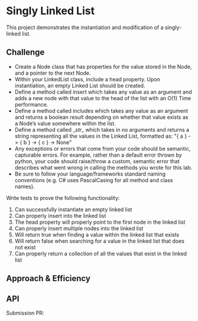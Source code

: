 # Singly Linked List
This project demonstrates the instantiation and modification of a singly-linked list.

## Challenge
* Create a Node class that has properties for the value stored in the Node, and a pointer to the next Node.
* Within your LinkedList class, include a head property. Upon instantiation, an empty Linked List should be created.
* Define a method called insert which takes any value as an argument and adds a new node with that value to the head of the list with an O(1) Time performance.
* Define a method called includes which takes any value as an argument and returns a boolean result depending on whether that value exists as a Node’s value somewhere within the list.
* Define a method called \__str__ which takes in no arguments and returns a string representing all the values in the Linked List, formatted as:
"{ a } -> { b } -> { c } -> None"
* Any exceptions or errors that come from your code should be semantic, capturable errors. For example, rather than a default error thrown by python, your code should raise/throw a custom, semantic error that describes what went wrong in calling the methods you wrote for this lab.
* Be sure to follow your language/frameworks standard naming conventions (e.g. C# uses PascalCasing for all method and class names).

Write tests to prove the following functionality: <br>
1. Can successfully instantiate an empty linked list
1. Can properly insert into the linked list
1. The head property will properly point to the first node in the linked list
1. Can properly insert multiple nodes into the linked list
1. Will return true when finding a value within the linked list that exists
1. Will return false when searching for a value in the linked list that does not exist
1. Can properly return a collection of all the values that exist in the linked list

## Approach & Efficiency
<!-- What approach did you take? Why? What is the Big O space/time for this approach? -->

## API
<!-- Description of each method publicly available to your Linked List -->

Submission PR: 


